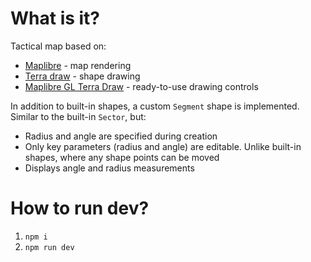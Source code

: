 # What is it?

Tactical map based on:
- [Maplibre](https://maplibre.org/) - map rendering
- [Terra draw](https://terradraw.io/) - shape drawing
- [Maplibre GL Terra Draw](https://terradraw.water-gis.com/) - ready-to-use drawing controls

In addition to built-in shapes, a custom `Segment` shape is implemented. Similar to the built-in `Sector`, but:
- Radius and angle are specified during creation
- Only key parameters (radius and angle) are editable. Unlike built-in shapes,
  where any shape points can be moved
- Displays angle and radius measurements

# How to run dev?

1. `npm i`
1. `npm run dev`
